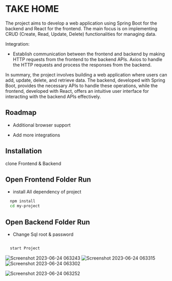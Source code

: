 
# TAKE HOME
The project aims to develop a web application using Spring Boot for the backend and React for the frontend. The main focus is on implementing CRUD (Create, Read, Update, Delete) functionalities for managing data.


Integration:
- Establish communication between the frontend and backend by making HTTP requests from the frontend to the backend APIs. Axios to handle the HTTP requests and process the responses from the backend.

In summary, the project involves building a web application where users can add, update, delete, and retrieve data. The backend, developed with Spring Boot, provides the necessary APIs to handle these operations, while the frontend, developed with React, offers an intuitive user interface for interacting with the backend APIs effectively.
## Roadmap

- Additional browser support

- Add more integrations


## Installation

clone Frontend & Backend 

## Open Frontend Folder Run
- install All dependency of project
```bash
  npm install 
  cd my-project
```
    
## Open Backend Folder Run
- Change Sql root & password
```bash

  start Project
```
![Screenshot 2023-06-24 063243](https://github.com/Mohammad-Mubarak/Take-home/assets/115584175/e096ada0-b15b-4ac1-aea9-7241b232afdb)
![Screenshot 2023-06-24 063315](https://github.com/Mohammad-Mubarak/Take-home/assets/115584175/dc3daba9-dddc-4a25-8abf-f5eee9bf62b2)
![Screenshot 2023-06-24 063302](https://github.com/Mohammad-Mubarak/Take-home/assets/115584175/c44b4d62-7e1f-47d6-a6d5-6c35d0aa510a)

![Screenshot 2023-06-24 063252](https://github.com/Mohammad-Mubarak/Take-home/assets/115584175/32e7ebaa-583f-4ea3-8226-790af7dbc8a2)
